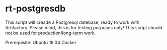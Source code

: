 # rt-postgresdb
This script will creade a Postgresql datebase, ready to work with Artifactory.
Please mind, this is for testing porpuses only! This script should not be used for production/long-term work.

Prerequisite:
Ubuntu 16.04
Docker
